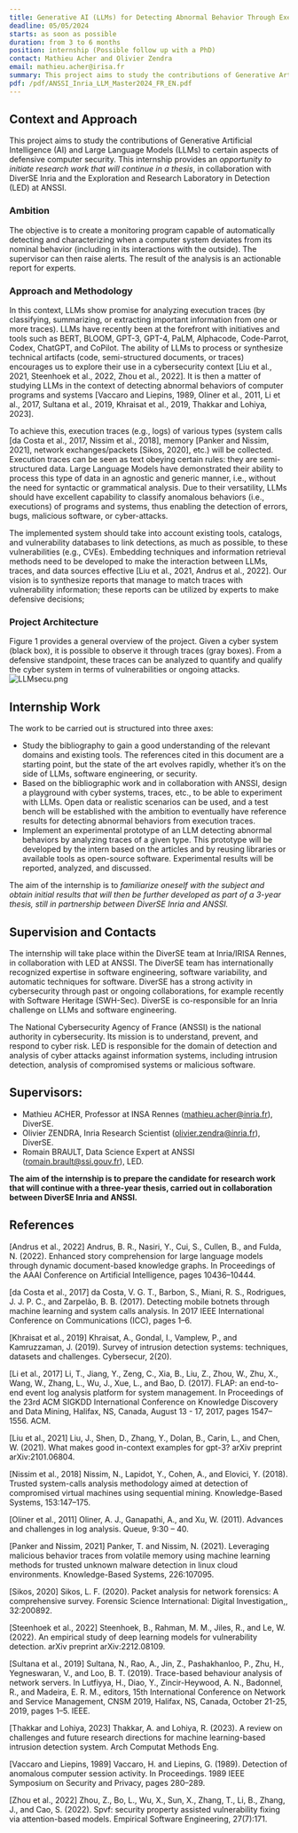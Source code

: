 ```yaml
---
title: Generative AI (LLMs) for Detecting Abnormal Behavior Through Execution Trace Analysis
deadline: 05/05/2024
starts: as soon as possible
duration: from 3 to 6 months
position: internship (Possible follow up with a PhD)
contact: Mathieu Acher and Olivier Zendra
email: mathieu.acher@irisa.fr
summary: This project aims to study the contributions of Generative Artificial Intelligence (AI) and Large Language Models (LLMs) to certain aspects of defensive computer security.
pdf: /pdf/ANSSI_Inria_LLM_Master2024_FR_EN.pdf
---
```


## Context and Approach
This project aims to study the contributions of Generative Artificial Intelligence (AI) and Large Language Models (LLMs) to certain aspects of defensive computer security. 
This internship provides an *opportunity to initiate research work that will continue in a thesis*, in collaboration with DiverSE Inria and the Exploration and Research Laboratory in Detection (LED) at ANSSI.

### Ambition 

The objective is to create a monitoring program capable of automatically detecting and characterizing when a computer system deviates from its nominal behavior (including in its interactions with the outside). The supervisor can then raise alerts. The result of the analysis is an actionable report for experts.

### Approach and Methodology 

In this context, LLMs show promise for analyzing execution traces (by classifying, summarizing, or extracting important information from one or more traces). LLMs have recently been at the forefront with initiatives and tools such as BERT, BLOOM, GPT-3, GPT-4, PaLM, Alphacode, Code-Parrot, Codex, ChatGPT, and CoPilot. The ability of LLMs to process or synthesize technical artifacts (code, semi-structured documents, or traces) encourages us to explore their use in a cybersecurity context [Liu et al., 2021, Steenhoek et al., 2022, Zhou et al., 2022]. It is then a matter of studying LLMs in the context of detecting abnormal behaviors of computer programs and systems [Vaccaro and Liepins, 1989, Oliner et al., 2011, Li et al., 2017, Sultana et al., 2019, Khraisat et al., 2019, Thakkar and Lohiya, 2023].

To achieve this, execution traces (e.g., logs) of various types (system calls [da Costa et al., 2017, Nissim et al., 2018], memory [Panker and Nissim, 2021], network exchanges/packets [Sikos, 2020], etc.) will be collected. Execution traces can be seen as text obeying certain rules: they are semi-structured data. Large Language Models have demonstrated their ability to process this type of data in an agnostic and generic manner, i.e., without the need for syntactic or grammatical analysis. Due to their versatility, LLMs should have excellent capability to classify anomalous behaviors (i.e., executions) of programs and systems, thus enabling the detection of errors, bugs, malicious software, or cyber-attacks.

The implemented system should take into account existing tools, catalogs, and vulnerability databases to link detections, as much as possible, to these vulnerabilities (e.g., CVEs). Embedding techniques and information retrieval methods need to be developed to make the interaction between LLMs, traces, and data sources effective [Liu et al., 2021, Andrus et al., 2022]. Our vision is to synthesize reports that manage to match traces with vulnerability information; these reports can be utilized by experts to make defensive decisions;

### Project Architecture

Figure 1 provides a general overview of the project. Given a cyber system (black box), it is possible to observe it through traces (gray boxes). From a defensive standpoint, these traces can be analyzed to quantify and qualify the cyber system in terms of vulnerabilities or ongoing attacks.
![LLMsecu.png](positions/LLMsecu.png/)

## Internship Work
The work to be carried out is structured into three axes:
 * Study the bibliography to gain a good understanding of the relevant domains and existing tools. The references cited in this document are a starting point, but the state of the art evolves rapidly, whether it’s on the side of LLMs, software engineering, or security.
 * Based on the bibliographic work and in collaboration with ANSSI, design a playground with cyber systems, traces, etc., to be able to experiment with LLMs. Open data or realistic scenarios can be used, and a test bench will be established with the ambition to eventually have reference results for detecting abnormal behaviors from execution traces.
 * Implement an experimental prototype of an LLM detecting abnormal behaviors by analyzing traces of a given type. This prototype will be developed by the intern based on the articles and by reusing libraries or available tools as open-source software. Experimental results will be reported, analyzed, and discussed.

The aim of the internship is to *familiarize oneself with the subject and obtain initial results that will then be further developed as part of a 3-year thesis, still in partnership between DiverSE Inria and ANSSI.*

## Supervision and Contacts

The internship will take place within the DiverSE team at Inria/IRISA Rennes, in collaboration with LED at ANSSI. The DiverSE team has internationally recognized expertise in software engineering, software variability, and automatic techniques for software. 
DiverSE has a strong activity in cybersecurity through past or ongoing collaborations, for example recently with Software Heritage (SWH-Sec). DiverSE is co-responsible for an Inria challenge on LLMs and software engineering.

The National Cybersecurity Agency of France (ANSSI) is the national authority in cybersecurity. Its mission is to understand, prevent, and respond to cyber risk. LED is responsible for the domain of detection and analysis of cyber attacks against information systems, including intrusion detection, analysis of compromised systems or malicious software.

## Supervisors:
 * Mathieu ACHER, Professor at INSA Rennes (mathieu.acher@inria.fr), DiverSE.
 * Olivier ZENDRA, Inria Research Scientist (olivier.zendra@inria.fr), DiverSE.
 * Romain BRAULT, Data Science Expert at ANSSI (romain.brault@ssi.gouv.fr), LED.

**The aim of the internship is to prepare the candidate for research work that will continue with a three-year thesis, carried out in collaboration between DiverSE Inria and ANSSI.**

## References
[Andrus et al., 2022] Andrus, B. R., Nasiri, Y., Cui, S., Cullen, B., and Fulda, N. (2022). Enhanced story comprehension for large language models through dynamic document-based knowledge graphs. In Proceedings of the AAAI Conference on Artificial Intelligence, pages 10436–10444.

[da Costa et al., 2017] da Costa, V. G. T., Barbon, S., Miani, R. S., Rodrigues, J. J. P. C., and Zarpelão, B. B. (2017). Detecting mobile botnets through machine learning and system calls analysis. In 2017 IEEE International Conference on Communications (ICC), pages 1–6.

[Khraisat et al., 2019] Khraisat, A., Gondal, I., Vamplew, P., and Kamruzzaman, J. (2019). Survey of intrusion detection systems: techniques, datasets and challenges. Cybersecur, 2(20).

[Li et al., 2017] Li, T., Jiang, Y., Zeng, C., Xia, B., Liu, Z., Zhou, W., Zhu, X., Wang, W., Zhang, L., Wu, J., Xue, L., and Bao, D. (2017). FLAP: an end-to-end event log analysis platform for system management. In Proceedings of the 23rd ACM SIGKDD International Conference on Knowledge Discovery and Data Mining, Halifax, NS, Canada, August 13 - 17, 2017, pages 1547–1556. ACM.

[Liu et al., 2021] Liu, J., Shen, D., Zhang, Y., Dolan, B., Carin, L., and Chen, W. (2021). What makes good in-context examples for gpt-3? arXiv preprint arXiv:2101.06804.

[Nissim et al., 2018] Nissim, N., Lapidot, Y., Cohen, A., and Elovici, Y. (2018). Trusted system-calls analysis methodology aimed at detection of compromised virtual machines using sequential mining. Knowledge-Based Systems, 153:147–175.

[Oliner et al., 2011] Oliner, A. J., Ganapathi, A., and Xu, W. (2011). Advances and challenges in log analysis. Queue, 9:30 – 40.

[Panker and Nissim, 2021] Panker, T. and Nissim, N. (2021). Leveraging malicious behavior traces from volatile memory using machine learning methods for trusted unknown malware detection in linux cloud environments. Knowledge-Based Systems, 226:107095.

[Sikos, 2020] Sikos, L. F. (2020). Packet analysis for network forensics: A comprehensive survey. Forensic Science International: Digital Investigation,, 32:200892.

[Steenhoek et al., 2022] Steenhoek, B., Rahman, M. M., Jiles, R., and Le, W. (2022). An empirical study of deep learning models for vulnerability detection. arXiv preprint arXiv:2212.08109.

[Sultana et al., 2019] Sultana, N., Rao, A., Jin, Z., Pashakhanloo, P., Zhu, H., Yegneswaran, V., and Loo, B. T. (2019). Trace-based behaviour analysis of network servers. In Lutfiyya, H., Diao, Y., Zincir-Heywood, A. N., Badonnel, R., and Madeira, E. R. M., editors, 15th International Conference on Network and Service Management, CNSM 2019, Halifax, NS, Canada, October 21-25, 2019, pages 1–5. IEEE.

[Thakkar and Lohiya, 2023] Thakkar, A. and Lohiya, R. (2023). A review on challenges and future research directions for machine learning-based intrusion detection system. Arch Computat Methods Eng.

[Vaccaro and Liepins, 1989] Vaccaro, H. and Liepins, G. (1989). Detection of anomalous computer session activity. In Proceedings. 1989 IEEE Symposium on Security and Privacy, pages 280–289.

[Zhou et al., 2022] Zhou, Z., Bo, L., Wu, X., Sun, X., Zhang, T., Li, B., Zhang, J., and Cao, S. (2022). Spvf: security property assisted vulnerability fixing via attention-based models. Empirical Software Engineering, 27(7):171.

